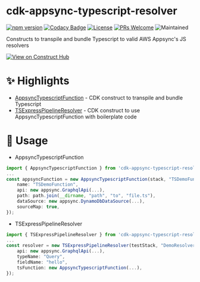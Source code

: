 # cdk-appsync-typescript-resolver

[![npm version](https://badge.fury.io/js/cdk-appsync-typescript-resolver.svg)](https://www.npmjs.com/package/cdk-appsync-typescript-resolver)
[![Codacy Badge](https://app.codacy.com/project/badge/Grade/73988a5fee2a473a92ea3ecb288dfbc3)](https://app.codacy.com/gh/sudokar/cdk-appsync-typescript-resolver/dashboard?utm_source=gh&utm_medium=referral&utm_content=&utm_campaign=Badge_grade)
[![License](https://img.shields.io/badge/License-Apache_2.0-blue.svg)](https://opensource.org/licenses/Apache-2.0)
[![PRs Welcome](https://img.shields.io/badge/PRs-welcome-brightgreen.svg)](https://github.com/sudokar/nx-serverless)
![Maintained](https://img.shields.io/maintenance/yes/2023.svg)

Constructs to transpile and bundle Typescript to valid AWS Appsync's JS resolvers

[![View on Construct Hub](https://constructs.dev/badge?package=cdk-appsync-typescript-resolver)](https://constructs.dev/packages/cdk-appsync-typescript-resolver)

# ✨ Highlights

- [AppsyncTypescriptFunction](src%2Flib%2FAppsyncTypescriptFunction.ts) - CDK construct to transpile and bundle Typescript
- [TSExpressPipelineResolver](src%2Flib%2FJSExpressPipelineResolver.ts) - CDK construct to use AppsyncTypescriptFunction with boilerplate code

# 🚀 Usage

- AppsyncTypescriptFunction
```typescript
import { AppsyncTypescriptFunction } from 'cdk-appsync-typescript-resolver'
...
const appsyncFunction = new AppsyncTypescriptFunction(stack, "TSDemoFunction", {
    name: "TSDemoFunction",
    api: new appsync.GraphqlApi(...),
    path: path.join(__dirname, "path", "to", "file.ts"),
    dataSource: new appsync.DynamoDbDataSource(...),
    sourceMap: true,
});
```

- TSExpressPipelineResolver

```typescript
import { TSExpressPipelineResolver } from 'cdk-appsync-typescript-resolver'
...
const resolver = new TSExpressPipelineResolver(testStack, "DemoResolver", {
    api: new appsync.GraphqlApi(...),
    typeName: "Query",
    fieldName: "hello",
    tsFunction: new AppsyncTypescriptFunction(...),
});
```